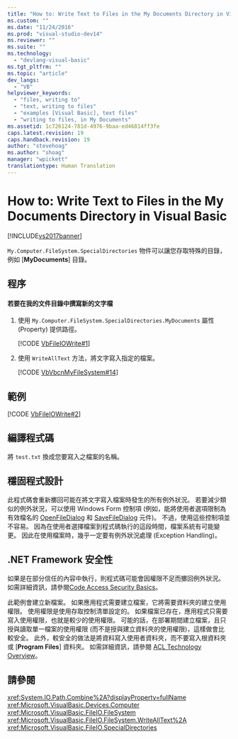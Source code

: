 ```yaml
---
title: "How to: Write Text to Files in the My Documents Directory in Visual Basic | Microsoft Docs"
ms.custom: ""
ms.date: "11/24/2016"
ms.prod: "visual-studio-dev14"
ms.reviewer: ""
ms.suite: ""
ms.technology: 
  - "devlang-visual-basic"
ms.tgt_pltfrm: ""
ms.topic: "article"
dev_langs: 
  - "VB"
helpviewer_keywords: 
  - "files, writing to"
  - "text, writing to files"
  - "examples [Visual Basic], text files"
  - "writing to files, in My Documents"
ms.assetid: 1c726124-781d-4976-9baa-ed46814ff3fe
caps.latest.revision: 19
caps.handback.revision: 19
author: "stevehoag"
ms.author: "shoag"
manager: "wpickett"
translationtype: Human Translation
---
```

# How to: Write Text to Files in the My Documents Directory in Visual Basic
[!INCLUDE[vs2017banner](../../../../csharp/includes/vs2017banner.md)]

`My.Computer.FileSystem.SpecialDirectories` 物件可以讓您存取特殊的目錄，例如 \[**MyDocuments**\] 目錄。  
  
## 程序  
  
#### 若要在我的文件目錄中撰寫新的文字檔  
  
1.  使用 `My.Computer.FileSystem.SpecialDirectories.MyDocuments` 屬性 \(Property\) 提供路徑。  
  
     [!CODE [VbFileIOWrite#1](../CodeSnippet/VS_Snippets_VBCSharp/VbFileIOWrite#1)]  
  
2.  使用 `WriteAllText` 方法，將文字寫入指定的檔案。  
  
     [!CODE [VbVbcnMyFileSystem#14](../CodeSnippet/VS_Snippets_VBCSharp/VbVbcnMyFileSystem#14)]  
  
## 範例  
 [!CODE [VbFileIOWrite#2](../CodeSnippet/VS_Snippets_VBCSharp/VbFileIOWrite#2)]  
  
## 編譯程式碼  
 將 `test.txt` 換成您要寫入之檔案的名稱。  
  
## 穩固程式設計  
 此程式碼會重新擲回可能在將文字寫入檔案時發生的所有例外狀況。  若要減少類似的例外狀況，可以使用 Windows Form 控制項 \(例如，能將使用者選項限制為有效檔名的 [OpenFileDialog](../Topic/OpenFileDialog%20Component%20\(Windows%20Forms\).md) 和 [SaveFileDialog](../Topic/SaveFileDialog%20Component%20\(Windows%20Forms\).md) 元件\)。  不過，使用這些控制項並不容易。  因為在使用者選擇檔案到程式碼執行的這段時間，檔案系統有可能變更。  因此在使用檔案時，幾乎一定要有例外狀況處理 \(Exception Handling\)。  
  
## .NET Framework 安全性  
 如果是在部分信任的內容中執行，則程式碼可能會因權限不足而擲回例外狀況。  如需詳細資訊，請參閱[Code Access Security Basics](../Topic/Code%20Access%20Security%20Basics.md)。  
  
 此範例會建立新檔案。  如果應用程式需要建立檔案，它將需要資料夾的建立使用權限。  使用權限是使用存取控制清單設定的。  如果檔案已存在，應用程式只需要寫入使用權限，也就是較少的使用權限。  可能的話，在部署期間建立檔案，且只授與讀取單一檔案的使用權限 \(而不是授與建立資料夾的使用權限\)，這樣做會比較安全。  此外，較安全的做法是將資料寫入使用者資料夾，而不要寫入根資料夾或 \[**Program Files**\] 資料夾。  如需詳細資訊，請參閱 [ACL Technology Overview](http://msdn.microsoft.com/zh-tw/06fbf66d-6f02-4378-b863-b2f12e349045)。  
  
## 請參閱  
 <xref:System.IO.Path.Combine%2A?displayProperty=fullName>   
 <xref:Microsoft.VisualBasic.Devices.Computer>   
 <xref:Microsoft.VisualBasic.FileIO.FileSystem>   
 <xref:Microsoft.VisualBasic.FileIO.FileSystem.WriteAllText%2A>   
 <xref:Microsoft.VisualBasic.FileIO.SpecialDirectories>